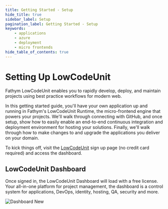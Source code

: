 ```yaml
---
title: Getting Started - Setup
hide_title: true
sidebar_label: Setup
pagination_label: Getting Started - Setup
keywords:
    - applications
    - azure
    - deployment
    - micro frontends
hide_table_of_contents: true
---
```


# Setting Up LowCodeUnit

Fathym LowCodeUnit enables you to rapidly develop, deploy, and maintain projects using best practice workflows for modern web.

In this getting started guide, you'll have your own application up and running in Fathym's LowCodeUnit Runtime, the micro-frontend engine that powers your projects.  We'll walk through connecting with GitHub, and once setup, show how to easily enable an end-to-end continuous integration and deployment environment for hosting your solutions.  Finally, we'll walk through how to make changes to and upgrade the applications you deliver on your domain.  

To kick things off, visit the [LowCodeUnit](https://www.lowcodeunit.com/dashboard) sign up page (no credit card required) and access the dashboard.

## LowCodeUnit Dashboard

Once signed in, the LowCodeUnit Dashboard will load with a free license.  Your all-in-one platform for project management, the dashboard is a control system for applications, DevOps, identity, hosting, QA, security and more.

![Dashboard New](/img/screenshots/dashboard-new.png)
